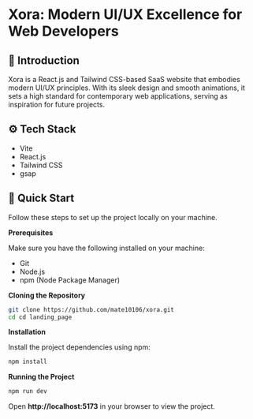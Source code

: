 # Xora: Modern UI/UX Excellence for Web Developers

## 🤖 Introduction

Xora is a React.js and Tailwind CSS-based SaaS website that embodies modern UI/UX principles. With its sleek design and smooth animations, it sets a high standard for contemporary web applications, serving as inspiration for future projects.

## ⚙️ Tech Stack

- Vite
- React.js
- Tailwind CSS
- gsap

## 🚀 Quick Start

Follow these steps to set up the project locally on your machine.

**Prerequisites**

Make sure you have the following installed on your machine:

- Git
- Node.js
- npm (Node Package Manager)

**Cloning the Repository**

```bash
git clone https://github.com/mate10106/xora.git
cd cd landing_page
```

**Installation**

Install the project dependencies using npm:

```bash
npm install
```

**Running the Project**

```bash
npm run dev
```

Open **http://localhost:5173** in your browser to view the project.
